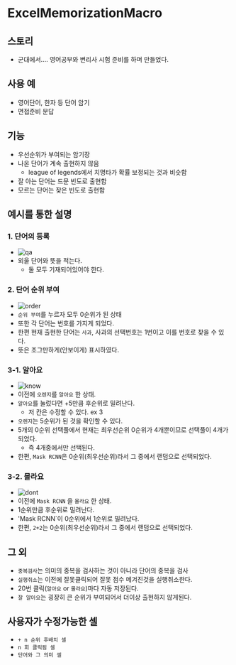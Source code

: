 # ExcelMemorizationMacro
## 스토리
- 군대에서.... 영어공부와 변리사 시험 준비를 하며 만들었다.
## 사용 예
- 영어단어, 한자 등 단어 암기
- 면접준비 문답
## 기능
- 우선순위가 부여되는 암기장
- 나온 단어가 계속 출현하지 않음
  - league of legends에서 치명타가 확률 보정되는 것과 비슷함
- 잘 아는 단어는 드문 빈도로 출현함
- 모르는 단어는 잦은 빈도로 출현함
## 예시를 통한 설명
### 1. 단어의 등록
- ![qa](https://user-images.githubusercontent.com/72921481/214938195-2f2d57bb-e406-438f-a6b3-918e730c01ad.png)
- 외울 단어와 뜻을 적는다.
  - 둘 모두 기재되어있어야 한다.
### 2. 단어 순위 부여
- ![order](https://user-images.githubusercontent.com/72921481/214938200-7b8c44c4-fb6e-4f6e-8b1f-3576b65c5031.png)
- `순위 부여`를 누르자 모두 0순위가 된 상태
- 또한 각 단어는 번호를 가지게 되었다.
- 한편 현재 출현한 단어는 `사과`, 사과의 선택번호는 1번이고 이를 번호로 찾을 수 있다.
- 뜻은 조그만하게(안보이게) 표시하였다.
### 3-1. 알아요
- ![know](https://user-images.githubusercontent.com/72921481/214938202-1d865a73-e53d-488f-b676-635ed906aa2d.png)
- 이전에 `오렌지`를 `알아요` 한 상태.
- `알아요`를 눌렀다면 +5만큼 후순위로 밀려난다.
  - 저 칸은 수정할 수 있다. ex 3
- `오렌지`는 5순위가 된 것을 확인할 수 있다.
- 5개의 0순위 선택풀에서 현재는 최우선순위 0순위가 4개뿐이므로 선택풀이 4개가 되었다.
  - 즉 4개중에서만 선택된다.
- 한편, `Mask RCNN`은 0순위(최우선순위)라서 그 중에서 랜덤으로 선택되었다.
### 3-2. 몰라요
- ![dont](https://user-images.githubusercontent.com/72921481/214938203-753f3630-3ca2-49ef-9160-f34d6d774e18.png)
- 이전에 `Mask RCNN` 을 `몰라요` 한 상태.
- 1순위만큼 후순위로 밀려난다.
- 'Mask RCNN`이 0순위에서 1순위로 밀려났다.
- 한편, `2+2`는 0순위(최우선순위)라서 그 중에서 랜덤으로 선택되었다.
## 그 외
- `중복검사`는 의미의 중복을 검사하는 것이 아니라 단어의 중복을 검사
- `실행취소`는 이전에 잘못클릭되어 잘못 점수 메겨진것을 실행취소한다.
- 20번 클릭(`알아요` or `몰라요`)마다 자동 저장된다.
- `잘 알아요`는 굉장히 큰 순위가 부여되어서 더이상 출현하지 않게된다.
## 사용자가 수정가능한 셀
- `+ n 순위 후배치 셀`
- `n 회 클릭됨 셀`
- `단어와 그 의미 셀`
